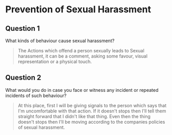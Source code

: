 # Prevention of Sexual Harassment

## Question 1
What kinds of behaviour cause sexual harassment?
> The Actions which offend a person sexually leads to Sexual harassment, it can be a comment, asking some favour, visual representation or a physical touch.
## Question 2
What would you do in case you face or witness any incident or repeated incidents of such behaviour?
> At this place, first I will be giving signals to the person which says that I'm uncomfortable with that action. If it doesn't stops then I'll tell them straight forward that I didn't like that thing.
> Even then the thing doesn't stops then I'll be moving according to the companies policies of sexual harassment.
